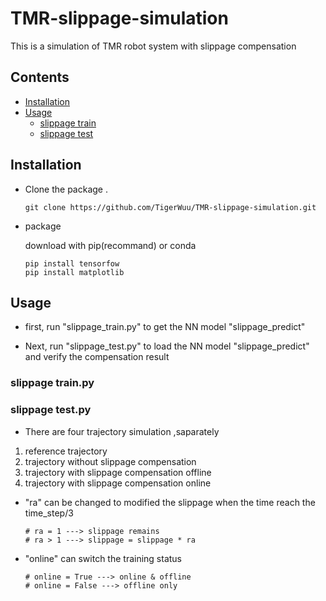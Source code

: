 # TMR-slippage-simulation
This is a simulation of TMR robot system with slippage compensation


## Contents
- [Installation](#Installatio)
- [Usage](#Usage)
  - [slippage train](##slippage-train)
  - [slippage test](##slippage-test)

## Installation
- Clone the package .

      git clone https://github.com/TigerWuu/TMR-slippage-simulation.git
      
- package

  download with pip(recommand) or conda
  
      pip install tensorfow
      pip install matplotlib 
      
## Usage
- first, run "slippage_train.py" to get the NN model "slippage_predict"
 
- Next, run "slippage_test.py" to load the NN model "slippage_predict" and verify the compensation result
      
### slippage train.py


### slippage test.py
- There are four trajectory simulation ,saparately

 1. reference trajectory
 2. trajectory without slippage compensation
 3. trajectory with slippage compensation offline
 4. trajectory with slippage compensation online

- "ra" can be changed to modified the slippage when the time reach the time_step/3

      # ra = 1 ---> slippage remains
      # ra > 1 ---> slippage = slippage * ra
- "online" can switch the training status

      # online = True ---> online & offline
      # online = False ---> offline only
